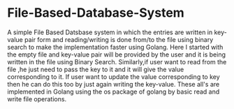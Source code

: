 # File-Based-Database-System
A simple File Based Datsbase system in which the entries are written in key-value pair form and reading/writing is done from/to the file using binary search to make the implementation faster using Golang.
Here I started with the empty file and key-value pair will be provided by the user and it is being written in the file using Binary Search.
Similarly,if user want to read from the file ,he just need to pass the key to it and it will give the value corresponding to it.
If user want to update the value corresponding to key then he can do this too by just again writing the key-value.
These all's are implemented in Golang using the os package of golang by basic read and write file operations.


